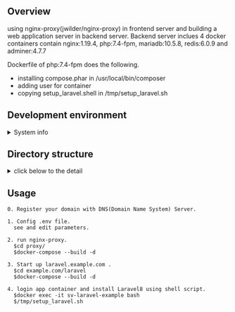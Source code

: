 ## Overview

using nginx-proxy(jwilder/nginx-proxy) in frontend server and building a web application server in backend server.
Backend server inclues 4 docker containers contain nginx:1.19.4, php:7.4-fpm, mariadb:10.5.8, redis:6.0.9 and adminer:4.7.7

Dockerfile of php:7.4-fpm does the following.
 - installing compose.phar in /usr/local/bin/composer
 - adding user for container 
 - copying setup_laravel.shell in /tmp/setup_laravel.sh


## Development environment

<details><summary>System info</summary>
<div>

```
$ cat /etc/lsb-release
DISTRIB_ID=Ubuntu
DISTRIB_RELEASE=20.04
DISTRIB_CODENAME=focal
DISTRIB_DESCRIPTION="Ubuntu 20.04.1 LTS"
$ arch
x86_64

$ docker version
Client:
 Version:           19.03.8
 API version:       1.40
 Go version:        go1.13.8
 Git commit:        afacb8b7f0
 Built:             Wed Oct 14 19:43:43 2020
 OS/Arch:           linux/amd64
 Experimental:      false

Server:
 Engine:
  Version:          19.03.8
  API version:      1.40 (minimum version 1.12)
  Go version:       go1.13.8
  Git commit:       afacb8b7f0
  Built:            Wed Oct 14 16:41:21 2020
  OS/Arch:          linux/amd64
  Experimental:     false
 containerd:
  Version:          1.3.3-0ubuntu2
  GitCommit:
 runc:
  Version:          spec: 1.0.1-dev
  GitCommit:
 docker-init:
  Version:          0.18.0
  GitCommit:

$ docker-compose version
docker-compose version 1.27.4, build 40524192
docker-py version: 4.3.1
CPython version: 3.7.7
OpenSSL version: OpenSSL 1.1.0l  10 Sep 2019
```

</div>
</details>

## Directory structure
<details><summary>click below to the detail</summary>
<div>

```
/docker
+-- /proxy
|   +-- /log
|       +-- /nginx
|           +-- access.log
|           +-- error.log
|   +-- docker-compose.yml
+-- /example.com
|   +-- /laravel <= subdomain: laravel.example.com
|       +-- /build
|           +-- /nginx
|               +-- default.conf
|           +-- /php
|               +-- Dockerfile
|               +-- php.ini
|               +-- setup_laravel.sh
|       +-- /db <= mount point: /var/lib/mysql
|       +-- /src <= laravel install dir mount in /var/www/html
|       +-- .env
|       +-- docker-compose.yml
```

</div>
</details>

## Usage

```
0. Register your domain with DNS(Domain Name System) Server.

1. Config .env file.
  see and edit parameters.

2. run nginx-proxy.
  $cd proxy/
  $docker-compose --build -d

3. Start up laravel.example.com .
  $cd example.com/laravel
  $docker-compose --build -d

4. login app container and install Laravel8 using shell script.
  $docker exec -it sv-laravel-example bash
  $/tmp/setup_laravel.sh

````

